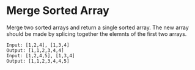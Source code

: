# Merge Sorted Array
Merge two sorted arrays and return a single sorted array. The new array should be made by splicing together the elemnts of the first two arrays.

```
Input: [1,2,4], [1,3,4]
Output: [1,1,2,3,4,4]
Input: [1,2,4,5], [1,3,4]
Output: [1,1,2,3,4,4,5]
```
